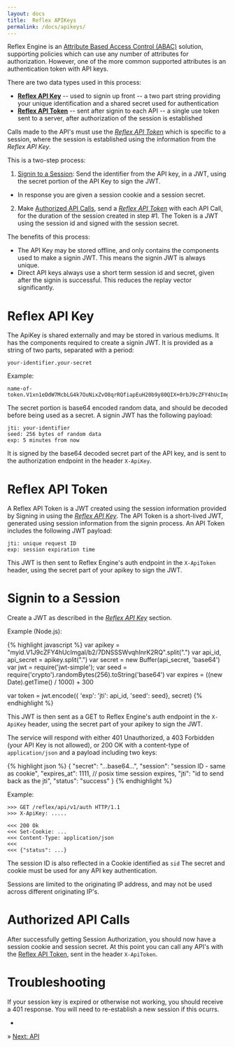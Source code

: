 ```yaml
---
layout: docs
title:  Reflex APIKeys
permalink: /docs/apikeys/
---
```


Reflex Engine is an [Attribute Based Access Control (ABAC)](/docs/security/) solution, supporting policies which can use any number of attributes for authorization.  However, one of the more common supported attributes is an authentication token with API keys.

There are two data types used in this process:

* **[Reflex API Key](#reflex-api-key)** -- used to signin up front -- a two part string providing your unique identification and a shared secret used for authentication
* **[Reflex API Token](#reflex-api-token)** -- sent after signin to each API -- a single use token sent to a server, after authorization of the session is established

Calls made to the API's must use the *[Reflex API Token](#reflex-api-token)* which is specific to a session, where the session is established using the information from the *Reflex API Key*.

This is a two-step process:

1. [Signin to a Session](#create-your-session): Send the identifier from the API key, in a JWT, using the secret portion of the API Key to sign the JWT.
  * In response you are given a session cookie and a session secret.
2. Make [Authorized API Calls](#authorized-api-calls), send a *[Reflex API Token](#reflex-api-token)* with each API Call, for the duration of the session created in step #1.  The Token is a JWT using the session id and signed with the session secret.

The benefits of this process:

* The API Key may be stored offline, and only contains the components used to make a signin JWT.  This means the signin JWT is always unique.
* Direct API keys always use a short term session id and secret, given after the signin is successful.  This reduces the replay vector significantly.

# Reflex API Key
The ApiKey is shared externally and may be stored in various mediums.  It has the components required to create a signin JWT.  It is provided as a string of two parts, separated with a period:

	your-identifier.your-secret

Example:

	name-of-token.V1xn1eDdW7McbLG4k7OuNixZvO8qrRQfiapEuH20b9y80QIX+0rbJ9cZFY4hUcImgal/b2/7DNSSSWvqhInrK2RQ

The secret portion is base64 encoded random data, and should be decoded before being used as a secret.  A signin JWT has the following payload:

	jti: your-identifier
	seed: 256 bytes of random data
	exp: 5 minutes from now

It is signed by the base64 decoded secret part of the API key, and is sent to the authorization endpoint in the header `X-ApiKey`.

# Reflex API Token

A Reflex API Token is a JWT created using the session information provided by Signing in using the *[Reflex API Key](#reflex-api-key)*.  The API Token is a short-lived JWT, generated using session information from the signin process.  An API Token includes the following JWT payload:

	jti: unique request ID
	exp: session expiration time

This JWT is then sent to Reflex Engine's auth endpoint in the `X-ApiToken` header, using the secret part of your apikey to sign the JWT.

# Signin to a Session

Create a JWT as described in the *[Reflex API Key](#reflex-api-key)* section.

Example (Node.js):

{% highlight javascript %}
var apikey = "myid.V1J9cZFY4hUcImgal/b2/7DNSSSWvqhInrK2RQ".split(".")
var api_id, api_secret = apikey.split(".")
var secret = new Buffer(api_secret, 'base64')
var jwt = require('jwt-simple');
var seed = require('crypto').randomBytes(256).toString('base64')
var expires = ((new Date).getTime() / 1000) + 300 

var token = jwt.encode({ 'exp': 'jti': api_id, 'seed': seed}, secret)
{% endhighlight %}

This JWT is then sent as a GET to Reflex Engine's auth endpoint in the `X-ApiKey` header, using the secret part of your apikey to sign the JWT. 

The service will respond with either 401 Unauthorized, a 403 Forbidden (your API Key is not allowed), or 200 OK with a content-type of `application/json` and a payload including two keys:

{% highlight json %}
{
 "secret": "...base64...",
 "session": "session ID - same as cookie",
 "expires_at": 1111, // posix time session expires,
 "jti": "id to send back as the jti",
 "status": "success"
}
{% endhighlight %}

Example:

	>>> GET /reflex/api/v1/auth HTTP/1.1
    >>> X-ApiKey: .....

    <<< 200 Ok
    <<< Set-Cookie: ...
	<<< Content-Type: application/json
    <<<
    <<< {"status": ...}

The session ID is also reflected in a Cookie identified as `sid`  The secret and cookie must be used for any API key authentication.

Sessions are limited to the originating IP address, and may not be used across different originating IP's.

# Authorized API Calls

After successfully getting Session Authorization, you should now have a session cookie and session secret.  At this point you can call any API's with the [Reflex API Token](#reflex-api-token), sent in the header `X-ApiToken`.

# Troubleshooting

If your session key is expired or otherwise not working, you should receive a 401 response.  You will need to re-establish a new session if this ocurrs.

-

&raquo; [Next: API](/docs/api/)

